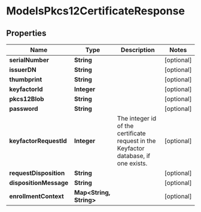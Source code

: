

# ModelsPkcs12CertificateResponse


## Properties

| Name | Type | Description | Notes |
|------------ | ------------- | ------------- | -------------|
|**serialNumber** | **String** |  |  [optional] |
|**issuerDN** | **String** |  |  [optional] |
|**thumbprint** | **String** |  |  [optional] |
|**keyfactorId** | **Integer** |  |  [optional] |
|**pkcs12Blob** | **String** |  |  [optional] |
|**password** | **String** |  |  [optional] |
|**keyfactorRequestId** | **Integer** | The integer id of the certificate request in the Keyfactor database, if one exists. |  [optional] |
|**requestDisposition** | **String** |  |  [optional] |
|**dispositionMessage** | **String** |  |  [optional] |
|**enrollmentContext** | **Map&lt;String, String&gt;** |  |  [optional] |




